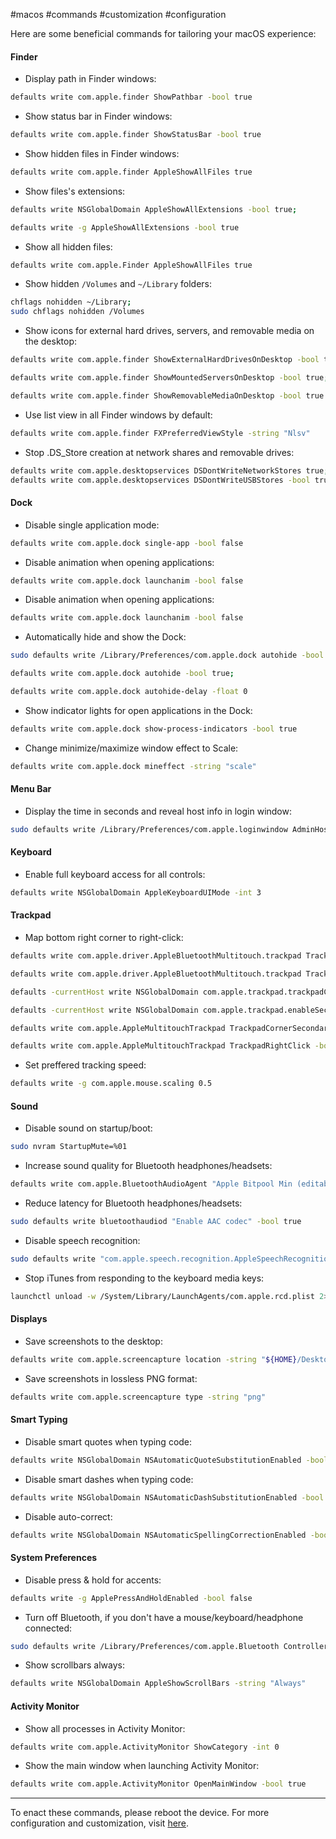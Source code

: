 #macos #commands #customization #configuration

Here are some beneficial commands for tailoring your macOS experience:
#### Finder

- Display path in Finder windows:
``` bash
defaults write com.apple.finder ShowPathbar -bool true
```

- Show status bar in Finder windows:
``` bash
defaults write com.apple.finder ShowStatusBar -bool true
```

- Show hidden files in Finder windows:
``` bash
defaults write com.apple.finder AppleShowAllFiles true
```

- Show files's extensions:
``` bash
defaults write NSGlobalDomain AppleShowAllExtensions -bool true;

defaults write -g AppleShowAllExtensions -bool true
```

- Show all hidden files:
``` bash
defaults write com.apple.Finder AppleShowAllFiles true
```

- Show hidden `/Volumes` and `~/Library` folders:
``` bash
chflags nohidden ~/Library;
sudo chflags nohidden /Volumes
```

- Show icons for external hard drives, servers, and removable media on the desktop:
``` bash
defaults write com.apple.finder ShowExternalHardDrivesOnDesktop -bool true;

defaults write com.apple.finder ShowMountedServersOnDesktop -bool true;

defaults write com.apple.finder ShowRemovableMediaOnDesktop -bool true
```

- Use list view in all Finder windows by default:
``` bash
defaults write com.apple.finder FXPreferredViewStyle -string "Nlsv"
```

- Stop .DS_Store creation at network shares and removable drives:
``` bash
defaults write com.apple.desktopservices DSDontWriteNetworkStores true;
defaults write com.apple.desktopservices DSDontWriteUSBStores -bool true
```

#### Dock

- Disable single application mode:
``` bash
defaults write com.apple.dock single-app -bool false
```

- Disable animation when opening applications:
``` bash
defaults write com.apple.dock launchanim -bool false
```

- Disable animation when opening applications:
``` bash
defaults write com.apple.dock launchanim -bool false
```

- Automatically hide and show the Dock:
``` bash
sudo defaults write /Library/Preferences/com.apple.dock autohide -bool true;

defaults write com.apple.dock autohide -bool true;

defaults write com.apple.dock autohide-delay -float 0
```

- Show indicator lights for open applications in the Dock:
``` bash
defaults write com.apple.dock show-process-indicators -bool true
```

- Change minimize/maximize window effect to Scale:
``` bash
defaults write com.apple.dock mineffect -string "scale"
```

#### Menu Bar

- Display the time in seconds and reveal host info in login window:
``` bash
sudo defaults write /Library/Preferences/com.apple.loginwindow AdminHostInfo HostName
```

#### Keyboard

- Enable full keyboard access for all controls:
``` bash
defaults write NSGlobalDomain AppleKeyboardUIMode -int 3
```

#### Trackpad

- Map bottom right corner to right-click:
``` bash
defaults write com.apple.driver.AppleBluetoothMultitouch.trackpad TrackpadCornerSecondaryClick -int 2;

defaults write com.apple.driver.AppleBluetoothMultitouch.trackpad TrackpadRightClick -bool true;

defaults -currentHost write NSGlobalDomain com.apple.trackpad.trackpadCornerClickBehavior -int 1;

defaults -currentHost write NSGlobalDomain com.apple.trackpad.enableSecondaryClick -bool true;

defaults write com.apple.AppleMultitouchTrackpad TrackpadCornerSecondaryClick -int 2;

defaults write com.apple.AppleMultitouchTrackpad TrackpadRightClick -bool true;
```

- Set preffered tracking speed:
``` bash
defaults write -g com.apple.mouse.scaling 0.5
```
#### Sound

- Disable sound on startup/boot:
``` bash
sudo nvram StartupMute=%01
```

- Increase sound quality for Bluetooth headphones/headsets:
``` bash
defaults write com.apple.BluetoothAudioAgent "Apple Bitpool Min (editable)" -int 40
```

- Reduce latency for Bluetooth headphones/headsets:
``` bash
sudo defaults write bluetoothaudiod "Enable AAC codec" -bool true
```

- Disable speech recognition:
``` bash
sudo defaults write "com.apple.speech.recognition.AppleSpeechRecognition.prefs" StartSpeakableItems -bool false
```

- Stop iTunes from responding to the keyboard media keys:
``` bash
launchctl unload -w /System/Library/LaunchAgents/com.apple.rcd.plist 2> /dev/null
```

#### Displays

- Save screenshots to the desktop:
``` bash
defaults write com.apple.screencapture location -string "${HOME}/Desktop"
```

- Save screenshots in lossless PNG format:
``` bash
defaults write com.apple.screencapture type -string "png"
```

#### Smart Typing

- Disable smart quotes when typing code:
``` bash
defaults write NSGlobalDomain NSAutomaticQuoteSubstitutionEnabled -bool false
```

- Disable smart dashes when typing code:
``` bash
defaults write NSGlobalDomain NSAutomaticDashSubstitutionEnabled -bool false
```

- Disable auto-correct:
``` bash
defaults write NSGlobalDomain NSAutomaticSpellingCorrectionEnabled -bool false
```

#### System Preferences

- Disable press & hold for accents:
``` bash
defaults write -g ApplePressAndHoldEnabled -bool false
```

- Turn off Bluetooth, if you don't have a mouse/keyboard/headphone connected:
``` bash
sudo defaults write /Library/Preferences/com.apple.Bluetooth ControllerPowerState -int 0
```

- Show scrollbars always:
``` bash
defaults write NSGlobalDomain AppleShowScrollBars -string "Always"
```

#### Activity Monitor

- Show all processes in Activity Monitor:
``` bash
defaults write com.apple.ActivityMonitor ShowCategory -int 0
```

- Show the main window when launching Activity Monitor:
``` bash
defaults write com.apple.ActivityMonitor OpenMainWindow -bool true
```

---

To enact these commands, please reboot the device.
For more configuration and customization, visit [here](https://wilsonmar.github.io/dotfiles/).
